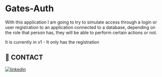 
# Gates-Auth

With this application I am going to try to simulate access through a login or user registration to an application connected to a database, depending on the role that person has, they will be able to perform certain actions or not.

It is currently in v1 - It only has the registration


## 🔗 CONTACT

[![linkedin](https://img.shields.io/badge/linkedin-0A66C2?style=for-the-badge&logo=linkedin&logoColor=white)](https://www.linkedin.com/in/aleksander-trujillo-90a066299/)

